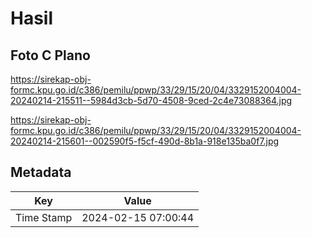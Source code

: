 # Hasil

## Foto C Plano

https://sirekap-obj-formc.kpu.go.id/c386/pemilu/ppwp/33/29/15/20/04/3329152004004-20240214-215511--5984d3cb-5d70-4508-9ced-2c4e73088364.jpg

https://sirekap-obj-formc.kpu.go.id/c386/pemilu/ppwp/33/29/15/20/04/3329152004004-20240214-215601--002590f5-f5cf-490d-8b1a-918e135ba0f7.jpg


## Metadata

| Key        | Value               |
| ---------- | ------------------- |
| Time Stamp | 2024-02-15 07:00:44 |




